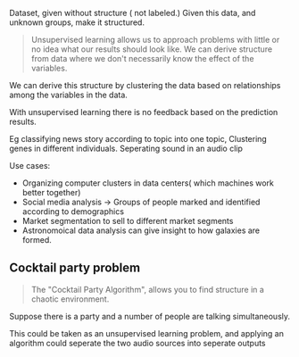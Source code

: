 Dataset, given without structure ( not labeled.)
Given this data, and unknown groups, make it structured.

> Unsupervised learning allows us to approach problems with little or no idea what our results should look like. We can derive structure from data where we don't necessarily know the effect of the variables.

We can derive this structure by clustering the data based on relationships among the variables in the data.

With unsupervised learning there is no feedback based on the prediction results.

Eg classifying news story according to topic into one topic, Clustering genes in different individuals.
Seperating sound in an audio clip

Use cases:
* Organizing computer clusters in data centers( which machines work better together)
* Social media analysis -> Groups of people marked and identified according to demographics
* Market segmentation to sell to different market segments 
* Astronomoical data analysis can give insight to how galaxies are formed.



## Cocktail party problem

> The "Cocktail Party Algorithm", allows you to find structure in a chaotic environment. 
> 
Suppose there is a party and a number of people are talking simultaneously.

This could be taken as an unsupervised learning problem, and applying an algorithm could seperate the two audio sources into seperate outputs